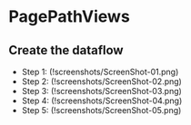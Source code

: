 # PagePathViews

## Create the dataflow

- Step 1: (!screenshots/ScreenShot-01.png)
- Step 2: (!screenshots/ScreenShot-02.png)
- Step 3: (!screenshots/ScreenShot-03.png)
- Step 4: (!screenshots/ScreenShot-04.png)
- Step 5: (!screenshots/ScreenShot-05.png)


